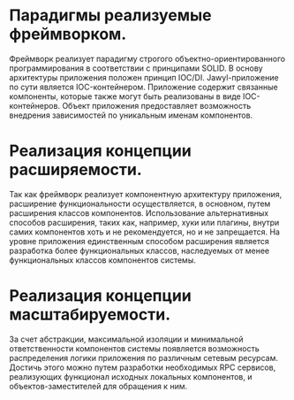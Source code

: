 # Парадигмы реализуемые фреймворком. #

Фреймворк реализует парадигму строгого объектно-ориентированного программирования в соответствии с принципами SOLID. В основу архитектуры приложения положен принцип IOC/DI. Jawyl-приложение по сути является IOC-контейнером. Приложение содержит связанные компоненты, которые также могут быть реализованы в виде IOC-контейнеров. Объект приложения предоставляет возможность внедрения зависимостей по уникальным именам компонентов.

# Реализация концепции расширяемости. #

Так как фреймворк реализует компонентную архитектуру приложения, расширение функциональности осуществляется, в основном, путем расширения классов компонентов. Использование альтернативных способов расширения, таких как, например, хуки или плагины, внутри самих компонентов хоть и не рекомендуется, но и не запрещается. На уровне приложения единственным способом расширения является разработка более функциональных классов, наследуемых от менее функциональных классов компонентов системы.

# Реализация концепции масштабируемости. #

За счет абстракции, максимальной изоляции и минимальной ответственности компонентов системы появляется возможность распределения логики приложения по различным сетевым ресурсам. Достичь этого можно путем разработки необходимых RPC сервисов, реализующих функционал исходных локальных компонентов, и объектов-заместителей для обращения к ним.